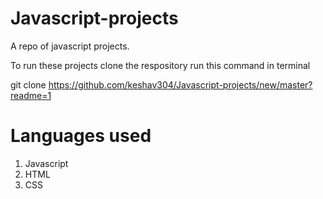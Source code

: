 # Javascript-projects
A repo of javascript projects.

To run these projects clone the respository run this command in terminal

git clone https://github.com/keshav304/Javascript-projects/new/master?readme=1

# Languages used
1. Javascript
2. HTML
3. CSS
